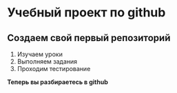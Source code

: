# Учебный проект по github
## Создаем свой первый репозиторий
1. Изучаем уроки
2. Выполняем задания
3. Проходим тестирование

**Теперь вы разбираетесь в github**